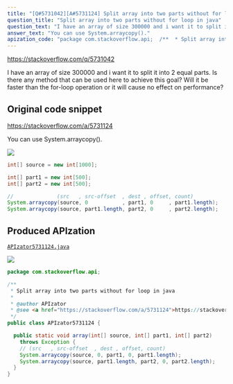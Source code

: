 ```yaml
---
title: "[Q#5731042][A#5731124] Split array into two parts without for loop in java"
question_title: "Split array into two parts without for loop in java"
question_text: "I have an array of size 300000 and i want it to split it into 2 equal parts. Is there any method that can be used here to achieve this goal? Will it be faster than the for-loop operation or it will cause no effect on performance?"
answer_text: "You can use System.arraycopy()."
apization_code: "package com.stackoverflow.api;  /**  * Split array into two parts without for loop in java  *  * @author APIzator  * @see <a href=\"https://stackoverflow.com/a/5731124\">https://stackoverflow.com/a/5731124</a>  */ public class APIzator5731124 {    public static void array(int[] source, int[] part1, int[] part2)     throws Exception {     // (src   , src-offset  , dest , offset, count)     System.arraycopy(source, 0, part1, 0, part1.length);     System.arraycopy(source, part1.length, part2, 0, part2.length);   } }"
---
```


https://stackoverflow.com/q/5731042

I have an array of size 300000 and i want it to split it into 2 equal parts. Is there any method that can be used here to achieve this goal?
Will it be faster than the for-loop operation or it will cause no effect on performance?



## Original code snippet

https://stackoverflow.com/a/5731124

You can use System.arraycopy().

<div class="code-logo"><img src="/stackoverflow.png" /></div>

```java
int[] source = new int[1000];

int[] part1 = new int[500];
int[] part2 = new int[500];

//              (src   , src-offset  , dest , offset, count)
System.arraycopy(source, 0           , part1, 0     , part1.length);
System.arraycopy(source, part1.length, part2, 0     , part2.length);
```

## Produced APIzation

[`APIzator5731124.java`](https://github.com/pasqualesalza/apization-temp-data/raw/master/search/APIzator5731124.java)

<div class="code-logo"><img src="/apizator.png" /></div>

```java
package com.stackoverflow.api;

/**
 * Split array into two parts without for loop in java
 *
 * @author APIzator
 * @see <a href="https://stackoverflow.com/a/5731124">https://stackoverflow.com/a/5731124</a>
 */
public class APIzator5731124 {

  public static void array(int[] source, int[] part1, int[] part2)
    throws Exception {
    // (src   , src-offset  , dest , offset, count)
    System.arraycopy(source, 0, part1, 0, part1.length);
    System.arraycopy(source, part1.length, part2, 0, part2.length);
  }
}

```